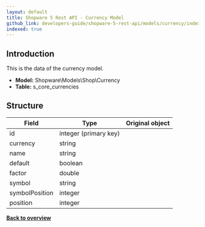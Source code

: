 ```yaml
---
layout: default
title: Shopware 5 Rest API - Currency Model
github_link: developers-guide/shopware-5-rest-api/models/currency/index.md
indexed: true
---
```


## Introduction

This is the data of the currency model.

* **Model:** Shopware\Models\Shop\Currency
* **Table:** s_core_currencies

## Structure

| Field               | Type                  | Original object                                 |
|---------------------|-----------------------|-------------------------------------------------|
| id 	         	  | integer (primary key) |                                                 |
| currency	      	  | string				  | 		                                        |
| name				  | string				  | 												|
| default			  | boolean				  | 												|
| factor			  | double				  | 												|
| symbol			  | string				  | 												|
| symbolPosition	  | integer				  | 												|
| position			  | integer				  | 												|

**[Back to overview](../)**